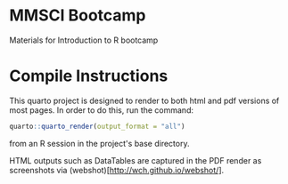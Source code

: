 # MMSCI Bootcamp
Materials for Introduction to R bootcamp

# Compile Instructions

This quarto project is designed to render to both html and pdf versions of most pages. 
In order to do this, run the command:

```r
quarto::quarto_render(output_format = "all")
```

from an R session in the project's base directory. 

HTML outputs such as DataTables are captured in the PDF render as screenshots via (webshot)[http://wch.github.io/webshot/].

